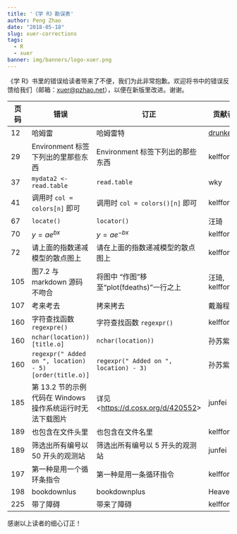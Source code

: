 ```yaml
---
title: '《学 R》勘误表'
author: Peng Zhao
date: "2018-05-18"
slug: xuer-corrections
tags:
  - R
  - xuer
banner: img/banners/logo-xuer.png
---
```



《学 R》书里的错误给读者带来了不便，我们为此非常抱歉。欢迎将书中的错误反馈给我们（邮箱：<xuer@pzhao.net>），以便在新版里改进。谢谢。

| 页码 |   错误   |   订正   | 贡献者 |
| --- | ------ | ------ | ---- |
|  12  |  哈姆雷  | 哈姆雷特 | [drunkevil](https://steemit.com/cn-reader/@drunkevil/reading-of-learning-r) |
| 29   |  Environment 标签下列出的里那些东西   |  Environment 标签下列出的那些东西  | kelffon  |
| 37   |  `mydata2 <- read.table`   |  `read.table`  | wky |
| 41   |  调用时 `col = colors[n]` 即可   |  调用时 `col = colors()[n]` 即可   | kelffon  |
| 67   |  `locate()`   |  `locator()`  | 汪琦 |
| 70   |   $y=ae^{bx}$   |  $y=ae^{-bx}$  | kelffon  |
| 72   |  请上面的指数递减模型的散点图上  |  请在上面的指数递减模型的散点图上  | kelffon  |
| 105  |  图7.2 与 markdown 源码不吻合  | 将图中 “作图”移至“plot(fdeaths)”一行之上  | 汪琦, kelffon |
| 107  | 考来考去 | 拷来拷去 | 戴瀚程 |
| 160  |  字符查找函数 `regexpre()`  | 字符查找函数 `regexpr()`   | kelffon  |
| 160  |  `nchar(location))[title.o]`  | `nchar(location))`   | 孙苏紫  |
| 160  |  `regexpr(" Added on ", location) - 5)[order(title.o)]`  | `regexpr(" Added on ", location) - 3)`   | 孙苏紫  |
| 185 | 第 13.2 节的示例代码在 Windows 操作系统运行时无法下载图片 | 详见 <<https://d.cosx.org/d/420552>> | junfei |
| 189  |  也包含在文件头里  |  也包含在文件名里  | kelffon  |
| 189  |  筛选出所有编号以 50 开头的观测站  |  筛选出所有编号以 5 开头的观测站  | junfei  |
| 197  | 第一种是用一个循环条指令   |  第一种是用一条循环指令  | kelffon  |
| 198  |  bookdownlus  | bookdownplus | Heaven |
| 225  |  带了障碍  |  带来了障碍  | kelffon  |


感谢以上读者的细心订正！
